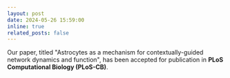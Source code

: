 ```yaml
---
layout: post
date: 2024-05-26 15:59:00
inline: true
related_posts: false
---
```

Our paper, titled "Astrocytes as a mechanism for contextually-guided network dynamics and function", has been accepted for publication in **PLoS Computational Biology (PLoS-CB)**.

